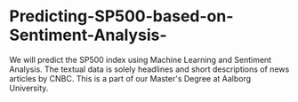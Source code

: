 # Predicting-SP500-based-on-Sentiment-Analysis-
We will predict the SP500 index using Machine Learning and Sentiment Analysis. The textual data is solely headlines and short descriptions of news articles by CNBC. This is a part of our Master's Degree at Aalborg University.
